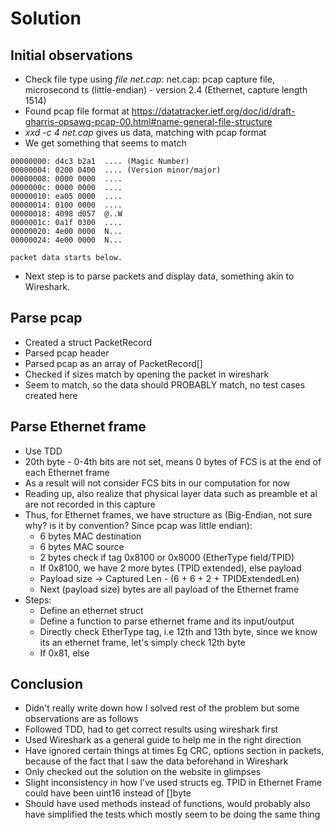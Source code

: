 # Solution


## Initial observations

- Check file type using _file net.cap_: net.cap: pcap capture file, microsecond ts (little-endian) - version 2.4 (Ethernet, capture length 1514)
- Found pcap file format at https://datatracker.ietf.org/doc/id/draft-gharris-opsawg-pcap-00.html#name-general-file-structure
- _xxd -c 4 net.cap_ gives us data, matching with pcap format
- We get something that seems to match 
```
00000000: d4c3 b2a1  .... (Magic Number)
00000004: 0200 0400  .... (Version minor/major)
00000008: 0000 0000  ....
0000000c: 0000 0000  ....
00000010: ea05 0000  ....
00000014: 0100 0000  ....
00000018: 4098 d057  @..W
0000001c: 0a1f 0300  ....
00000020: 4e00 0000  N...
00000024: 4e00 0000  N...

packet data starts below.
```

- Next step is to parse packets and display data, something akin to Wireshark.


## Parse pcap

- Created a struct PacketRecord
- Parsed pcap header
- Parsed pcap as an array of PacketRecord[]
- Checked if sizes match by opening the packet in wireshark
- Seem to match, so the data should PROBABLY match, no test cases created here


## Parse Ethernet frame
- Use TDD
- 20th byte - 0-4th bits are not set, means 0 bytes of FCS is at the end of each Ethernet frame
- As a result will not consider FCS bits in our computation for now
- Reading up, also realize that physical layer data such as preamble et al are not recorded in this capture
- Thus, for Ethernet frames, we have structure as (Big-Endian, not sure why? is it by convention? Since pcap was little endian):
    - 6 bytes MAC destination
    - 6 bytes MAC source
    - 2 bytes check if tag 0x8100 or 0x8000 (EtherType field/TPID)
    - If 0x8100, we have 2 more bytes (TPID extended), else payload
    - Payload size -> Captured Len - (6 + 6 + 2 + TPIDExtendedLen)
    - Next (payload size) bytes are all payload of the Ethernet frame
- Steps:
    - Define an ethernet struct
    - Define a function to parse ethernet frame and its input/output
    - Directly check EtherType tag, i.e 12th and 13th byte, since we know its an ethernet frame, let's simply check 12th byte
    - If 0x81, else


## Conclusion

- Didn't really write down how I solved rest of the problem but some observations are as follows
- Followed TDD, had to get correct results using wireshark first
- Used Wireshark as a general guide to help me in the right direction
- Have ignored certain things at times Eg CRC, options section in packets, because of the fact that I saw the data beforehand in Wireshark
- Only checked out the solution on the website in glimpses
- Slight inconsistency in how I've used structs eg. TPID in Ethernet Frame could have been uint16 instead of []byte
- Should have used methods instead of functions, would probably also have simplified the tests which mostly seem to be doing the same thing